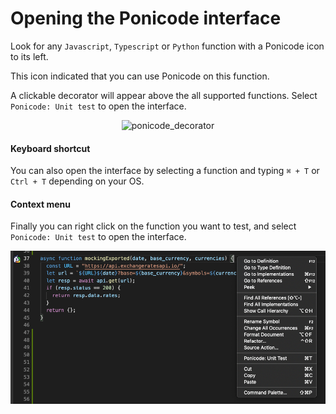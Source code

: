 # Opening the Ponicode interface

Look for any `Javascript`, `Typescript` or `Python` function with a Ponicode icon to its left.

This icon indicated that you can use Ponicode on this function.

A clickable decorator will appear above the all supported functions. Select `Ponicode: Unit test` to open the interface.

<p align="center">
    <img src="ut_extension/gui_test/images/ponicode_decorator.png" alt="ponicode_decorator" width="500"/>
</p>

#### Keyboard shortcut

You can also open the interface by selecting a function and typing `⌘ + T` or `Ctrl + T` depending on your OS.

#### Context menu

Finally you can right click on the function you want to test, and select `Ponicode: Unit test` to open the interface.

![](./images/ponicode_unit_test.png)
